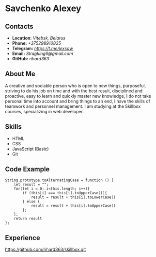 # Savchenko Alexey


## Contacts
+ **Location:** _Vitebsk, Belarus_
+ **Phone:** _+375298910835_
+ **Telegram:** _https://t.me/lexsaw_
+ **Email:** _Stragking6@gmail.com_
+ **GitHub:** _rihard363_

## About Me
A creative and sociable person who is open to new things, purposeful, striving to do his job on time and with the best result, disciplined and proactive, easy to learn and quickly master new knowledge, I do not take personal time into account and bring things to an end, I have the skills of teamwork and personnel management. I am studying at the Skillbox courses, specializing in web developer.

## Skills

+ HTML
+ CSS
+ JavaScript (Basic)
+ Git

## Code Example

```
String.prototype.toAlternatingCase = function () {
    let result = "";
    for(let i = 0; i<this.length; i++){
        if (this[i] === this[i].toUpperCase()){
            result = result + this[i].toLowerCase()
        } else {
            result = result + this[i].toUpperCase()
        };
    };
    return result
}; 
```
## Experience
https://github.com/rihard363/skillbox.git